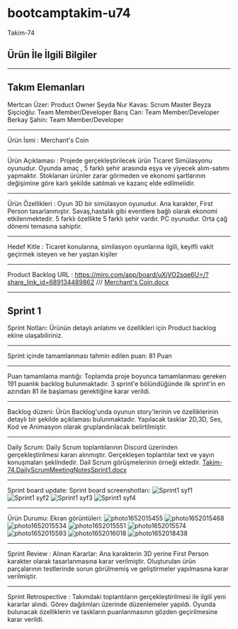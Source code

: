 # bootcamptakim-u74
Takim-74

Ürün İle İlgili Bilgiler
---------------------------------
_____________________________________________
Takım Elemanları
-
Mertcan Üzer: Product Owner
Şeyda Nur Kavas: Scrum Master
Beyza Şişcioğlu: Team Member/Developer
Barış Can: Team Member/Developer
Berkay Şahin: Team Member/Developer
___________________________________
Ürün İsmi :
Merchant's Coin
____________________________________
Ürün Açıklaması :
Projede gerçekleştirilecek ürün Ticaret Simülasyonu oyunudur. Oyunda amaç , 5 farklı şehir arasında eşya ve yiyecek alım-satımı yapmaktır. Stoklanan ürünler zarar görmeden  ve ekonomi şartlarının değişimine göre karlı şekilde satılmalı ve kazanç elde edilmelidir.
_____________________________________
Ürün Özellikleri :
Oyun 3D bir simülasyon oyunudur.
Ana karakter, First Person tasarlanmıştır.
Savaş,hastalık gibi eventlere bağlı olarak ekonomi etkilenmektedir.
5 farklı özellikte 5 farklı şehir vardır.
PC oyunudur.
Orta çağ dönemi temasına sahiptir.
______________________________________________________________
Hedef Kitle :
Ticaret konularına,
similasyon oyunlarına ilgili, 
keyifli vakit geçirmek isteyen ve her yaştan kişiler
____________________________________________________
Product Backlog URL :
https://miro.com/app/board/uXjVO2sqe6U=/?share_link_id=689134489862 ///
[Merchant's Coin.docx](https://github.com/Finrai/bootcamptakim-u74/files/8646988/Merchant.s.Coin.docx)
____________________________________________________________________________

 Sprint 1
 ----
Sprint Notları: Ürünün detaylı anlatımı ve özellikleri için Product backlog ekine ulaşabiliriniz.
_________________________________________________________________
Sprint içinde tamamlanması tahmin edilen puan: 81 Puan
______________________________________________________________________
Puan tamamlama mantığı: Toplamda proje boyunca tamamlanması gereken 191 puanlık backlog bulunmaktadır. 3 sprint'e bölündüğünde ilk sprint'in en azından 81 ile başlaması gerektiğine karar verildi.
_____________________________________________
Backlog düzeni: Ürün Backlog'unda oyunun story'lerinin ve özelliklerinin detaylı bir şekilde açıklaması bulunmaktadır. Yapılacak tasklar 2D,3D, Ses, Kod ve Animasyon olarak gruplandırılacak belirtilmiştir.
________________________________________________________
Daily Scrum: Daily Scrum toplantılarının Discord üzerinden gerçekleştirilmesi kararı alınmıştır. Gerçekleşen toplantılar text ve yayın konuşmaları şeklindedir.
Dail Scrum görüşmelerinin örneği ektedir.
[Takim-74.DailyScrumMeetingNotesSprint1.docx](https://github.com/Finrai/bootcamptakim-u74/files/8653856/Takim-74.DailyScrumMeetingNotesSprint1.docx)


_____________________________________
Sprint board update: Sprint board screenshotları:
![Sprint1 syf1](https://user-images.githubusercontent.com/95469999/167463017-4a2188c0-bd05-4c81-8f68-ca5ecc4ec14e.jpeg)
![Sprint1 syf2](https://user-images.githubusercontent.com/95469999/167463023-aa06265a-58b1-4e12-9397-c22362c87f43.jpeg)
![Sprint1 syf3](https://user-images.githubusercontent.com/95469999/167463025-88a00ad5-9abf-4ca6-923b-5d6f2a779b6a.jpg)
![Sprint1 syf4](https://user-images.githubusercontent.com/95469999/167463028-0810f834-5921-482a-afd1-be41f12114e8.jpg)

______________________________________________________________
Ürün Durumu: Ekran görüntüleri:
![photo1652015455](https://user-images.githubusercontent.com/95469999/167298064-9a5ddfcd-aa56-4eef-85dd-6ddc8c5bfd6e.jpeg)
![photo1652015468](https://user-images.githubusercontent.com/95469999/167298066-834c3af6-f552-417b-8de2-8981723ba2f0.jpeg)
![photo1652015534](https://user-images.githubusercontent.com/95469999/167298067-3909611d-e45c-4d92-a0c8-84b46bac4fa2.jpeg)
![photo1652015551](https://user-images.githubusercontent.com/95469999/167298068-b799c41c-465b-4588-82b6-91f95deb8d6f.jpeg)
![photo1652015574](https://user-images.githubusercontent.com/95469999/167298069-175abb62-1d61-44a0-bf28-f76771aaa818.jpeg)
![photo1652015593](https://user-images.githubusercontent.com/95469999/167298070-f88d0ba5-4a2f-4caa-814a-1e0f259a88c5.jpeg)
![photo1652016018](https://user-images.githubusercontent.com/95469999/167298153-973b8db6-64b0-49ee-9869-3f19e080221e.jpeg)
![photo1652018438](https://user-images.githubusercontent.com/95469999/167299829-4ac60fd4-eff8-493f-8c68-db1ca141ac4f.jpeg)



__________________________________________________________________
Sprint Review : 
Alınan Kararlar: Ana karakterin 3D yerine First Person karakter olarak tasarlanmasına karar verilmiştir.
Oluşturulan ürün parçalarının testlerinde sorun görülmemiş ve geliştirmeler yapılmasına karar verilmiştir.
__________________________________________________________________________
Sprint Retrospective :
Takımdaki toplantıların gerçekleştirilmesi ile ilgili yeni kararlar alındı. 
Görev dağılımları üzerinde düzenlemeler yapıldı.
Oyunda bulunacak özelliklerin ve taskların puanlanmasının gözden geçirilmesine karar verildi.
